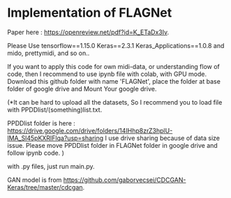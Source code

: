 # Implementation of FLAGNet
Paper here : https://openreview.net/pdf?id=K_ETaDx3Iv.

Please Use
tensorflow==1.15.0
Keras==2.3.1
Keras_Applications==1.0.8
and mido, prettymidi, and so on..

If you want to apply this code for own midi-data, or understanding flow of code, then I recommend to use ipynb file with colab, with GPU mode.
Download this github folder with name 'FLAGNet', place the folder at base folder of google drive and Mount Your google drive.

(*It can be hard to upload all the datasets, So I recommend you to load file with PPDDlist/(something)list.txt.

PPDDlist folder is here :  https://drive.google.com/drive/folders/14IHhp8zrZ3hplU-lMA_Sl45pKXRIFlqa?usp=sharing
I use drive sharing because of data size issue. Please move PPDDlist folder in FLAGNet folder in google drive and follow ipynb code.
)

with .py files, just run main.py. 

GAN model is from https://github.com/gaborvecsei/CDCGAN-Keras/tree/master/cdcgan.
